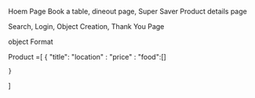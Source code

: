  Hoem Page
 Book a table, dineout page, Super Saver
Product details page

Search, Login, Object Creation, Thank You Page


object Format

Product =[
    {
        "title":
        "location" :
        "price" :
        "food":[]

    }



]